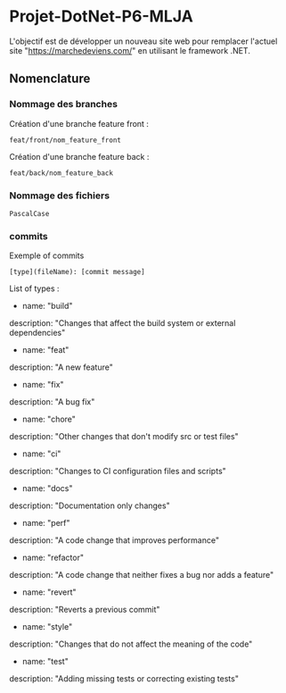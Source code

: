 # Projet-DotNet-P6-MLJA
L'objectif est de développer un nouveau site web pour remplacer l'actuel site "https://marchedeviens.com/" en utilisant le framework .NET.

## Nomenclature

### Nommage des branches

Création d'une branche feature front :

    feat/front/nom_feature_front

Création d'une branche feature back :

    feat/back/nom_feature_back

### Nommage des fichiers

    PascalCase

### commits

Exemple of commits 

    [type](fileName): [commit message]

List of types :
- name: "build"

description: "Changes that affect the build system or external dependencies"

- name: "feat"

description: "A new feature"

- name: "fix"

description: "A bug fix"

- name: "chore"

description: "Other changes that don't modify src or test files"

- name: "ci"

description: "Changes to CI configuration files and scripts"

- name: "docs"

description: "Documentation only changes"

- name: "perf"

description: "A code change that improves performance"

- name: "refactor"

description: "A code change that neither fixes a bug nor adds a feature"

- name: "revert"

description: "Reverts a previous commit"

- name: "style"

description: "Changes that do not affect the meaning of the code"

- name: "test"

description: "Adding missing tests or correcting existing tests"
